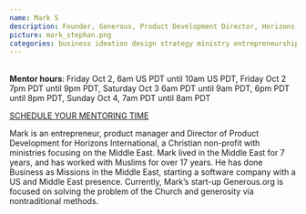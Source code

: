 ```yaml
---
name: Mark S
description: Founder, Generous, Product Development Director, Horizons International
picture: mark_stephan.png
categories: business ideation design strategy ministry entrepreneurship
---
```

<br>
<b>Mentor hours</b>: Friday Oct 2, 6am US  PDT until 10am US PDT, Friday Oct 2 7pm PDT until 9pm PDT,
Saturday Oct 3 6am PDT until 9am PDT, 6pm PDT until 8pm PDT,  Sunday Oct 4, 7am PDT until 8am PDT



<a class="button small special"
href="https://markstephan.youcanbook.me"
target="_blank">SCHEDULE YOUR MENTORING
TIME</a>
</b>

<p>
Mark is an entrepreneur, product manager and Director of Product Development for Horizons International, a Christian non-profit with ministries focusing on the Middle East. Mark lived in the Middle East for 7 years, and has worked with Muslims for over 17 years. He has done Business as Missions in the Middle East, starting a software company with a US and Middle East presence. Currently, Mark’s start-up Generous.org is focused on solving the problem of the Church and generosity via nontraditional methods.
</p>
